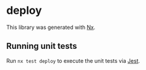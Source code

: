# deploy

This library was generated with [Nx](https://nx.dev).

## Running unit tests

Run `nx test deploy` to execute the unit tests via [Jest](https://jestjs.io).
